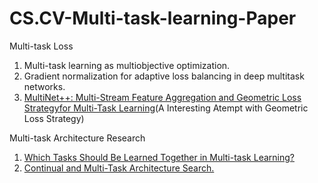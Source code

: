 # CS.CV-Multi-task-learning-Paper

Multi-task Loss
1. Multi-task learning as multiobjective optimization.
2. Gradient normalization for adaptive loss balancing in deep multitask networks.
3. [MultiNet++: Multi-Stream Feature Aggregation and Geometric Loss Strategyfor Multi-Task Learning](https://arxiv.org/pdf/1904.08492v2.pdf)(A Interesting Atempt with Geometric Loss Strategy)

Multi-task Architecture Research
1. [Which Tasks Should Be Learned Together in Multi-task Learning?](https://arxiv.org/pdf/1905.07553v2.pdf)
2. [Continual and Multi-Task Architecture Search.](https://arxiv.org/pdf/1906.05226v1.pdf)

